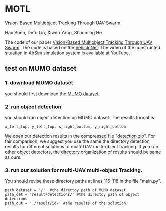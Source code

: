 # MOTL
Vision-Based Multiobject Tracking Through UAV Swarm

Hao Shen, Defu Lin, Xiwen Yang, Shaoming He 

The  code of our paper [Vision-Based Multiobject Tracking Through UAV Swarm](https://ieeexplore.ieee.org/document/10220103).   The code is based on the [VehicleNet](https://github.com/michuanhaohao/AICITY2021_Track2_DMT).
The video of the constructed situation in AirSim simulation system  is available at [YouTube](https://youtu.be/erCiENAOEaM).

## test on MUMO dataset
### 1. download MUMO dataset
you should first download the [MUMO dataset](https://github.com/bitshenwenxiao/MUMO).
### 2. run object detection
you should run object detection on MUMO dataset. The results format is 

    x_left_top, y_left_top, x_right_bottom, y_right_bottom
We open our detection results in the compressed file "[detection.zip](https://drive.google.com/file/d/1q1UJDrgxmQo8mxiNzisxkkz9NAvFsfVm/view?usp=sharing)". For fair comparison, we suggest you use the same the directory detection results for different solutions of multi-UAV multi-object tracking.  If you run other object detectors, the directory organization of results should be same as ours.
### 3. run our solution for multi-UAV multi-object Tracking.
You should revise these directory paths at lines 116-118 in the file "main.py".

    path_dataset = '/'  #the directoy path of MUMO dataset
    path_det = 'result/detections/' #the directoy path of object detections
    path_out = './result/id/' #the results of the solution.
